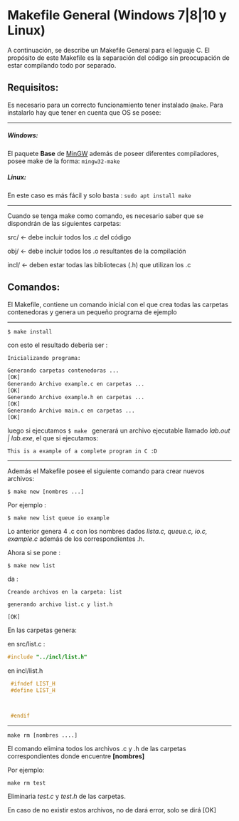 # Makefile General (Windows 7|8|10 y Linux)

A continuación, se describe un Makefile General para el leguaje C. El propósito de este Makefile es la separación del código sin preocupación de estar compilando todo por separado.


## Requisitos:

Es necesario para un correcto funcionamiento tener instalado `@make`. Para instalarlo hay que tener en cuenta que OS se posee:

---
##### Windows:

El paquete **Base** de [MinGW](http://www.mingw.org/) además de poseer diferentes compiladores, posee make de la forma: `mingw32-make`



##### Linux:

En este caso es más fácil y solo basta :
`sudo apt install make`

---
Cuando se tenga make como comando, es necesario saber que se dispondrán de las siguientes carpetas: 

src/ <- debe incluir todos los .c del código

obj/ <- debe incluir todos los .o resultantes de la compilación

incl/ <- deben estar todas las bibliotecas (.h) que utilizan los .c

## Comandos:

El Makefile, contiene un comando inicial con el que crea todas las carpetas contenedoras y genera un pequeño programa de ejemplo

--------------------

`$ make install`


con esto el resultado deberia ser : 

```bash
Inicializando programa:

Generando carpetas contenedoras ...
[OK]
Generando Archivo example.c en carpetas ...
[OK]
Generando Archivo example.h en carpetas ...
[OK]
Generando Archivo main.c en carpetas ...
[OK]
```

luego si ejecutamos `$ make ` generará un archivo ejecutable llamado *lab.out | lab.exe*, el que si ejecutamos:

```console
This is a example of a complete program in C :D
```

----------------

Además el Makefile posee el siguiente comando para crear nuevos archivos:

`$ make new [nombres ...]`

Por ejemplo :

`$ make new list queue io example`

Lo anterior genera 4 .c con los nombres dados *lista.c, queue.c, io.c, example.c* además de los correspondientes .h. 

Ahora si se pone :

`$ make new list`

da :


```console
Creando archivos en la carpeta: list

generando archivo list.c y list.h

[OK]
```

En las carpetas genera: 

en src/list.c :


```c
#include "../incl/list.h"
```

en incl/list.h


```c
 #ifndef LIST_H
 #define LIST_H



 #endif
```
--------------------
`make rm [nombres ....]`

El comando elimina todos los archivos .c y .h de las carpetas correspondientes donde encuentre **[nombres]**

Por ejemplo: 

`make rm test`

Eliminaria *test.c* y *test.h* de las carpetas.

En caso de no existir estos archivos, no de dará error, solo se dirá [OK]


